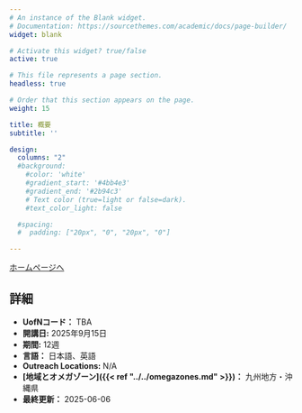 ```yaml
---
# An instance of the Blank widget.
# Documentation: https://sourcethemes.com/academic/docs/page-builder/
widget: blank

# Activate this widget? true/false
active: true

# This file represents a page section.
headless: true

# Order that this section appears on the page.
weight: 15

title: 概要
subtitle: ''

design:
  columns: "2"
  #background:
    #color: 'white'
    #gradient_start: '#4bb4e3'
    #gradient_end: '#2b94c3'
    # Text color (true=light or false=dark).
    #text_color_light: false

  #spacing:
  #  padding: ["20px", "0", "20px", "0"]

---
```


[ホームページへ](https://www.ywamokinawa.org/)

## 詳細

* **UofNコード：** TBA
* **開講日:** 2025年9月15日
* **期間:** 12週
* **言語：** 日本語、英語
* **Outreach Locations:** N/A
* **[地域とオメガゾーン]({{< ref "../../omegazones.md" >}})：** 九州地方・沖縄県
* **最終更新：** 2025-06-06
